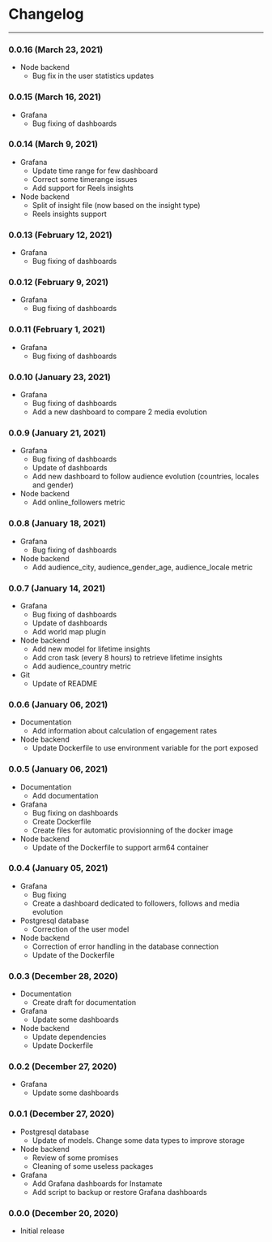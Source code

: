 # Changelog
---------

### 0.0.16 (March 23, 2021)
- Node backend
  - Bug fix in the user statistics updates

### 0.0.15 (March 16, 2021)
- Grafana
  - Bug fixing of dashboards

### 0.0.14 (March 9, 2021)
- Grafana
  - Update time range for few dashboard
  - Correct some timerange issues
  - Add support for Reels insights
- Node backend
  - Split of insight file (now based on the insight type)
  - Reels insights support

### 0.0.13 (February 12, 2021)
- Grafana
  - Bug fixing of dashboards

### 0.0.12 (February 9, 2021)
- Grafana
  - Bug fixing of dashboards

### 0.0.11 (February 1, 2021)
- Grafana
  - Bug fixing of dashboards

### 0.0.10 (January 23, 2021)
- Grafana
  - Bug fixing of dashboards
  - Add a new dashboard to compare 2 media evolution

### 0.0.9 (January 21, 2021)
- Grafana
  - Bug fixing of dashboards
  - Update of dashboards
  - Add new dashboard to follow audience evolution (countries, locales and gender)
- Node backend
  - Add online_followers metric

### 0.0.8 (January 18, 2021)
- Grafana
  - Bug fixing of dashboards
- Node backend
  - Add audience_city, audience_gender_age, audience_locale metric

### 0.0.7 (January 14, 2021)
- Grafana
  - Bug fixing of dashboards
  - Update of dashboards
  - Add world map plugin
- Node backend
  - Add new model for lifetime insights
  - Add cron task (every 8 hours) to retrieve lifetime insights
  - Add audience_country metric
- Git
  - Update of README

### 0.0.6 (January 06, 2021)
- Documentation
  - Add information about calculation of engagement rates
- Node backend
  - Update Dockerfile to use environment variable for the port exposed

### 0.0.5 (January 06, 2021)
- Documentation
  - Add documentation
- Grafana
  - Bug fixing on dashboards
  - Create Dockerfile
  - Create files for automatic provisionning of the docker image
- Node backend
  - Update of the Dockerfile to support arm64 container

### 0.0.4 (January 05, 2021)
- Grafana
  - Bug fixing
  - Create a dashboard dedicated to followers, follows and media evolution
- Postgresql database
  - Correction of the user model
- Node backend
  - Correction of error handling in the database connection
  - Update of the Dockerfile

### 0.0.3 (December 28, 2020)
- Documentation
  - Create draft for documentation
- Grafana
  - Update some dashboards
- Node backend
  - Update dependencies
  - Update Dockerfile

### 0.0.2 (December 27, 2020)
- Grafana
  - Update some dashboards

### 0.0.1 (December 27, 2020)
- Postgresql database
  - Update of models. Change some data types to improve storage
- Node backend
  - Review of some promises
  - Cleaning of some useless packages
- Grafana
  - Add Grafana dashboards for Instamate
  - Add script to backup or restore Grafana dashboards

### 0.0.0 (December 20, 2020)
- Initial release
